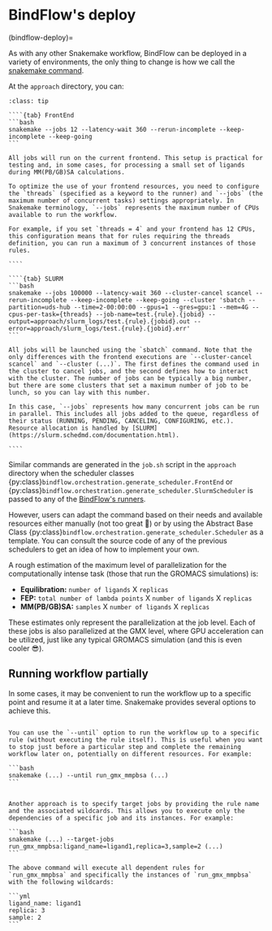 # BindFlow's deploy

(bindflow-deploy)=

As with any other Snakemake workflow, BindFlow can be deployed in a variety of environments, the only thing to change is how we call the [snakemake command](https://snakemake.readthedocs.io/en/stable/executing/cli.html).

At the `approach` directory, you can:

`````{admonition} Execution options
:class: tip

````{tab} FrontEnd
```bash
snakemake --jobs 12 --latency-wait 360 --rerun-incomplete --keep-incomplete --keep-going
```

All jobs will run on the current frontend. This setup is practical for testing and, in some cases, for processing a small set of ligands during MM(PB/GB)SA calculations.

To optimize the use of your frontend resources, you need to configure the `threads` (specified as a keyword to the runner) and `--jobs` (the maximum number of concurrent tasks) settings appropriately. In Snakemake terminology, `--jobs` represents the maximum number of CPUs available to run the workflow.

For example, if you set `threads = 4` and your frontend has 12 CPUs, this configuration means that for rules requiring the threads definition, you can run a maximum of 3 concurrent instances of those rules.

````

````{tab} SLURM
```bash
snakemake --jobs 100000 --latency-wait 360 --cluster-cancel scancel --rerun-incomplete --keep-incomplete --keep-going --cluster 'sbatch --partition=uds-hub --time=2-00:00:00 --gpus=1 --gres=gpu:1 --mem=4G --cpus-per-task={threads} --job-name=test.{rule}.{jobid} --output=approach/slurm_logs/test.{rule}.{jobid}.out --error=approach/slurm_logs/test.{rule}.{jobid}.err'
```

All jobs will be launched using the `sbatch` command. Note that the only differences with the frontend executions are `--cluster-cancel scancel` and `--cluster (...)`. The first defines the command used in the cluster to cancel jobs, and the second defines how to interact with the cluster. The number of jobs can be typically a big number, but there are some clusters that set a maximum number of job to be lunch, so you can lay with this number.

In this case, `--jobs` represents how many concurrent jobs can be run in parallel. This includes all jobs added to the queue, regardless of their status (RUNNING, PENDING, CANCELING, CONFIGURING, etc.). Resource allocation is handled by [SLURM](https://slurm.schedmd.com/documentation.html).

````
`````

Similar commands are generated in the `job.sh` script in the `approach` directory when the scheduler classes {py:class}`bindflow.orchestration.generate_scheduler.FrontEnd` or {py:class}`bindflow.orchestration.generate_scheduler.SlurmScheduler` is passed to any of the [BindFlow's runners](#bindflow-runners).

However, users can adapt the command based on their needs and available resources either manually (not too great 🤨) or by using the Abstract Base Class {py:class}`bindflow.orchestration.generate_scheduler.Scheduler` as a template. You can consult the source code of any of the previous schedulers to get an idea of how to implement your own.

A rough estimation of the maximum level of parallelization for the computationally intense task (those that run the GROMACS simulations) is:

* **Equilibration:** `number of ligands` X `replicas`
* **FEP:** `total number of lambda points` X `number of ligands` X `replicas`
* **MM(PB/GB)SA:** `samples` X `number of ligands` X `replicas`

These estimates only represent the parallelization at the job level. Each of these jobs is also parallelized at the GMX level, where GPU acceleration can be utilized, just like any typical GROMACS simulation (and this is even cooler 😎).

## Running workflow partially

In some cases, it may be convenient to run the workflow up to a specific point and resume it at a later time. Snakemake provides several options to achieve this.

````{tab} until

You can use the `--until` option to run the workflow up to a specific rule (without executing the rule itself). This is useful when you want to stop just before a particular step and complete the remaining workflow later on, potentially on different resources. For example:

```bash
snakemake (...) --until run_gmx_mmpbsa (...)
```
````

````{tab} target-jobs

Another approach is to specify target jobs by providing the rule name and the associated wildcards. This allows you to execute only the dependencies of a specific job and its instances. For example:

```bash
snakemake (...) --target-jobs run_gmx_mmpbsa:ligand_name=ligand1,replica=3,sample=2 (...)
```

The above command will execute all dependent rules for `run_gmx_mmpbsa` and specifically the instances of `run_gmx_mmpbsa` with the following wildcards:

```yml
ligand_name: ligand1
replica: 3
sample: 2
```
````

